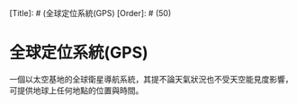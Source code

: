 [Title]: # (全球定位系統(GPS)
[Order]: # (50)

# 全球定位系統(GPS)

一個以太空基地的全球衛星導航系統，其提不論天氣狀況也不受天空能見度影響，可提供地球上任何地點的位置與時間。